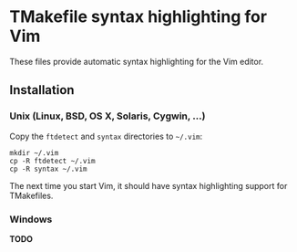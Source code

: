 # TMakefile syntax highlighting for Vim

These files provide automatic syntax highlighting for the Vim editor.

## Installation

### Unix (Linux, BSD, OS X, Solaris, Cygwin, ...)

Copy the `ftdetect` and `syntax` directories to `~/.vim`:

    mkdir ~/.vim
    cp -R ftdetect ~/.vim
    cp -R syntax ~/.vim

The next time you start Vim, it should have syntax highlighting support for TMakefiles.

### Windows

**TODO**

